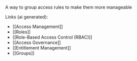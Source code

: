 A way to group access rules to make them more manageable

Links (ai generated):
 - [[Access Management]]
 - [[Roles]]
 - [[Role-Based Access Control (RBAC)]]
 - [[Access Governance]]
 - [[Entitlement Management]]
 - [[Groups]]
